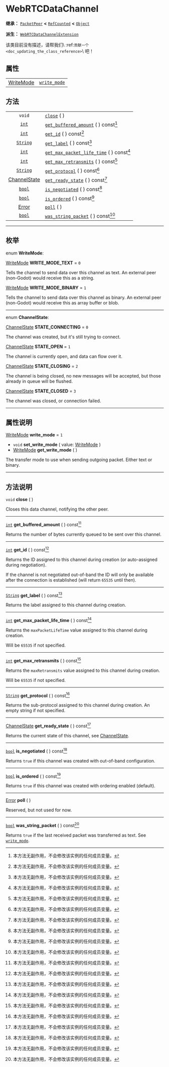 <!-- ⚠ 请勿编辑本文件 ⚠ -->
<!-- 本文档使用脚本从 WeDot 引擎源码仓库生成。 -->
<!-- 生成脚本：https://github.com/WeDot-Engine/WeDot/tree/4.3/doc/tools/make_md.py； -->
<!-- 原文件：https://github.com/WeDot-Engine/WeDot/tree/4.3/modules/webrtc/doc_classes/WebRTCDataChannel.xml。 -->

<div id="_class_webrtcdatachannel"></div>

# WebRTCDataChannel

**继承：** [`PacketPeer`](class_packetpeer.md) **<** [`RefCounted`](class_refcounted.md) **<** [`Object`](class_object.md)

**派生：** [`WebRTCDataChannelExtension`](class_webrtcdatachannelextension.md)

该类目前没有描述，请帮我们\ :ref:`贡献一个 <doc_updating_the_class_reference>`\ 吧！

## 属性

|||
|:-:|:--|
| [WriteMode](#enum_webrtcdatachannel_writemode) | [`write_mode`](#class_webrtcdatachannel_property_write_mode) | ``1`` |

## 方法

|||
|:-:|:--|
| `void`                                               | [`close`](class_webrtcdatachannelmd#class_webrtcdatachannel_method_close) ( )                                                     |
| [`int`](class_int.md)                                | [`get_buffered_amount`](class_webrtcdatachannelmd#class_webrtcdatachannel_method_get_buffered_amount) ( ) const[^const]           |
| [`int`](class_int.md)                                | [`get_id`](class_webrtcdatachannelmd#class_webrtcdatachannel_method_get_id) ( ) const[^const]                                     |
| [`String`](class_string.md)                          | [`get_label`](class_webrtcdatachannelmd#class_webrtcdatachannel_method_get_label) ( ) const[^const]                               |
| [`int`](class_int.md)                                | [`get_max_packet_life_time`](class_webrtcdatachannelmd#class_webrtcdatachannel_method_get_max_packet_life_time) ( ) const[^const] |
| [`int`](class_int.md)                                | [`get_max_retransmits`](class_webrtcdatachannelmd#class_webrtcdatachannel_method_get_max_retransmits) ( ) const[^const]           |
| [`String`](class_string.md)                          | [`get_protocol`](class_webrtcdatachannelmd#class_webrtcdatachannel_method_get_protocol) ( ) const[^const]                         |
| [ChannelState](#enum_webrtcdatachannel_channelstate) | [`get_ready_state`](class_webrtcdatachannelmd#class_webrtcdatachannel_method_get_ready_state) ( ) const[^const]                   |
| [`bool`](class_bool.md)                              | [`is_negotiated`](class_webrtcdatachannelmd#class_webrtcdatachannel_method_is_negotiated) ( ) const[^const]                       |
| [`bool`](class_bool.md)                              | [`is_ordered`](class_webrtcdatachannelmd#class_webrtcdatachannel_method_is_ordered) ( ) const[^const]                             |
| [Error](#enum_@globalscope_error)                    | [`poll`](class_webrtcdatachannelmd#class_webrtcdatachannel_method_poll) ( )                                                       |
| [`bool`](class_bool.md)                              | [`was_string_packet`](class_webrtcdatachannelmd#class_webrtcdatachannel_method_was_string_packet) ( ) const[^const]               |

<!-- rst-class:: classref-section-separator -->

---

## 枚举

<div id="_class_enum_webrtcdatachannel_writemode"></div>

enum **WriteMode**: <div id="enum_webrtcdatachannel_writemode"></div>

<div id="_class_webrtcdatachannel_constant_write_mode_text"></div>

[WriteMode](#enum_webrtcdatachannel_writemode) **WRITE_MODE_TEXT** = ``0``

Tells the channel to send data over this channel as text. An external peer (non-Godot) would receive this as a string.

<div id="_class_webrtcdatachannel_constant_write_mode_binary"></div>

[WriteMode](#enum_webrtcdatachannel_writemode) **WRITE_MODE_BINARY** = ``1``

Tells the channel to send data over this channel as binary. An external peer (non-Godot) would receive this as array buffer or blob.

<!-- rst-class:: classref-item-separator -->

---

<div id="_class_enum_webrtcdatachannel_channelstate"></div>

enum **ChannelState**: <div id="enum_webrtcdatachannel_channelstate"></div>

<div id="_class_webrtcdatachannel_constant_state_connecting"></div>

[ChannelState](#enum_webrtcdatachannel_channelstate) **STATE_CONNECTING** = ``0``

The channel was created, but it's still trying to connect.

<div id="_class_webrtcdatachannel_constant_state_open"></div>

[ChannelState](#enum_webrtcdatachannel_channelstate) **STATE_OPEN** = ``1``

The channel is currently open, and data can flow over it.

<div id="_class_webrtcdatachannel_constant_state_closing"></div>

[ChannelState](#enum_webrtcdatachannel_channelstate) **STATE_CLOSING** = ``2``

The channel is being closed, no new messages will be accepted, but those already in queue will be flushed.

<div id="_class_webrtcdatachannel_constant_state_closed"></div>

[ChannelState](#enum_webrtcdatachannel_channelstate) **STATE_CLOSED** = ``3``

The channel was closed, or connection failed.

<!-- rst-class:: classref-section-separator -->

---

## 属性说明

<div id="_class_webrtcdatachannel_property_write_mode"></div>

[WriteMode](#enum_webrtcdatachannel_writemode) **write_mode** = ``1`` <div id="class_webrtcdatachannel_property_write_mode"></div>

- `void` **set_write_mode** ( value: [WriteMode](#enum_webrtcdatachannel_writemode) )
- [WriteMode](#enum_webrtcdatachannel_writemode) **get_write_mode** ( )

The transfer mode to use when sending outgoing packet. Either text or binary.

<!-- rst-class:: classref-section-separator -->

---

## 方法说明

<div id="_class_webrtcdatachannel_method_close"></div>

`void` **close** ( )<div id="class_webrtcdatachannel_method_close"></div>

Closes this data channel, notifying the other peer.

<!-- rst-class:: classref-item-separator -->

---

<div id="_class_webrtcdatachannel_method_get_buffered_amount"></div>

[`int`](class_int.md) **get_buffered_amount** ( ) const[^const]<div id="class_webrtcdatachannel_method_get_buffered_amount"></div>

Returns the number of bytes currently queued to be sent over this channel.

<!-- rst-class:: classref-item-separator -->

---

<div id="_class_webrtcdatachannel_method_get_id"></div>

[`int`](class_int.md) **get_id** ( ) const[^const]<div id="class_webrtcdatachannel_method_get_id"></div>

Returns the ID assigned to this channel during creation (or auto-assigned during negotiation).

If the channel is not negotiated out-of-band the ID will only be available after the connection is established (will return `65535` until then).

<!-- rst-class:: classref-item-separator -->

---

<div id="_class_webrtcdatachannel_method_get_label"></div>

[`String`](class_string.md) **get_label** ( ) const[^const]<div id="class_webrtcdatachannel_method_get_label"></div>

Returns the label assigned to this channel during creation.

<!-- rst-class:: classref-item-separator -->

---

<div id="_class_webrtcdatachannel_method_get_max_packet_life_time"></div>

[`int`](class_int.md) **get_max_packet_life_time** ( ) const[^const]<div id="class_webrtcdatachannel_method_get_max_packet_life_time"></div>

Returns the `maxPacketLifeTime` value assigned to this channel during creation.

Will be `65535` if not specified.

<!-- rst-class:: classref-item-separator -->

---

<div id="_class_webrtcdatachannel_method_get_max_retransmits"></div>

[`int`](class_int.md) **get_max_retransmits** ( ) const[^const]<div id="class_webrtcdatachannel_method_get_max_retransmits"></div>

Returns the `maxRetransmits` value assigned to this channel during creation.

Will be `65535` if not specified.

<!-- rst-class:: classref-item-separator -->

---

<div id="_class_webrtcdatachannel_method_get_protocol"></div>

[`String`](class_string.md) **get_protocol** ( ) const[^const]<div id="class_webrtcdatachannel_method_get_protocol"></div>

Returns the sub-protocol assigned to this channel during creation. An empty string if not specified.

<!-- rst-class:: classref-item-separator -->

---

<div id="_class_webrtcdatachannel_method_get_ready_state"></div>

[ChannelState](#enum_webrtcdatachannel_channelstate) **get_ready_state** ( ) const[^const]<div id="class_webrtcdatachannel_method_get_ready_state"></div>

Returns the current state of this channel, see [ChannelState](#enum_webrtcdatachannel_channelstate).

<!-- rst-class:: classref-item-separator -->

---

<div id="_class_webrtcdatachannel_method_is_negotiated"></div>

[`bool`](class_bool.md) **is_negotiated** ( ) const[^const]<div id="class_webrtcdatachannel_method_is_negotiated"></div>

Returns `true` if this channel was created with out-of-band configuration.

<!-- rst-class:: classref-item-separator -->

---

<div id="_class_webrtcdatachannel_method_is_ordered"></div>

[`bool`](class_bool.md) **is_ordered** ( ) const[^const]<div id="class_webrtcdatachannel_method_is_ordered"></div>

Returns `true` if this channel was created with ordering enabled (default).

<!-- rst-class:: classref-item-separator -->

---

<div id="_class_webrtcdatachannel_method_poll"></div>

[Error](#enum_@globalscope_error) **poll** ( )<div id="class_webrtcdatachannel_method_poll"></div>

Reserved, but not used for now.

<!-- rst-class:: classref-item-separator -->

---

<div id="_class_webrtcdatachannel_method_was_string_packet"></div>

[`bool`](class_bool.md) **was_string_packet** ( ) const[^const]<div id="class_webrtcdatachannel_method_was_string_packet"></div>

Returns `true` if the last received packet was transferred as text. See [`write_mode`](#class_webrtcdatachannel_property_write_mode).

[^virtual]: 本方法通常需要用户覆盖才能生效。
[^const]: 本方法无副作用，不会修改该实例的任何成员变量。
[^vararg]: 本方法除了能接受在此处描述的参数外，还能够继续接受任意数量的参数。
[^constructor]: 本方法用于构造某个类型。
[^static]: 调用本方法无需实例，可直接使用类名进行调用。
[^operator]: 本方法描述的是使用本类型作为左操作数的有效运算符。
[^bitfield]: 这个值是由下列位标志构成位掩码的整数。
[^void]: 无返回值。
